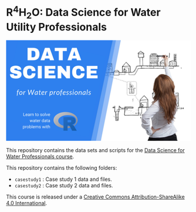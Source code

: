 # R<sup>4</sup>H<sub>2</sub>O: Data Science for Water Utility Professionals

![](presentations/images/r4h2o-banner.jpg)

This repository contains the data sets and scripts for the [Data Science for Water Professionals course](https://peterprevos.com/r4h2o/). 

This repository contains the following folders:
* `casestudy1`   : Case study 1 data and files.
* `casestudy2`   : Case study 2 data and files.

This course is released under a [Creative Commons Attribution-ShareAlike 4.0 International](LICENSE.md).
